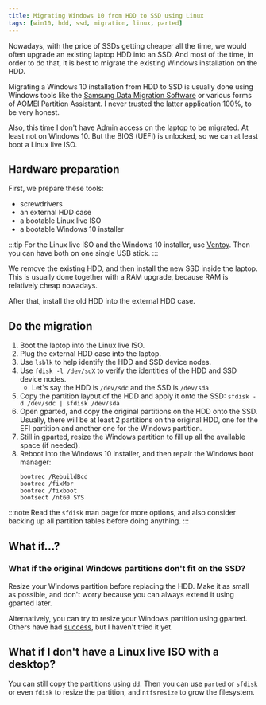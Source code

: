 ```yaml
---
title: Migrating Windows 10 from HDD to SSD using Linux
tags: [win10, hdd, ssd, migration, linux, parted]
---
```


Nowadays, with the price of SSDs getting cheaper all the time, we would often upgrade an existing laptop HDD into an SSD. And most of the time, in order to do that, it is best to migrate the existing Windows installation on the HDD.

Migrating a Windows 10 installation from HDD to SSD is usually done using Windows tools like the [Samsung Data Migration Software](https://semiconductor.samsung.com/consumer-storage/support/tools/) or various forms of AOMEI Partition Assistant. I never trusted the latter application 100%, to be very honest.

Also, this time I don't have Admin access on the laptop to be migrated. At least not on Windows 10. But the BIOS (UEFI) is unlocked, so we can at least boot a Linux live ISO.

<!-- truncate -->

## Hardware preparation

First, we prepare these tools:
- screwdrivers
- an external HDD case
- a bootable Linux live ISO
- a bootable Windows 10 installer

:::tip
For the Linux live ISO and the Windows 10 installer, use [Ventoy](https://ventoy.net). Then you can have both on one single USB stick.
:::

We remove the existing HDD, and then install the new SSD inside the laptop. This is usually done together with a RAM upgrade, because RAM is relatively cheap nowadays.

After that, install the old HDD into the external HDD case.

## Do the migration

1. Boot the laptop into the Linux live ISO.
1. Plug the external HDD case into the laptop.
1. Use `lsblk` to help identify the HDD and SSD device nodes.
1. Use `fdisk -l /dev/sdX` to verify the identities of the HDD and SSD device nodes.
    - Let's say the HDD is `/dev/sdc` and the SSD is `/dev/sda`
1. Copy the partition layout of the HDD and apply it onto the SSD: `sfdisk -d /dev/sdc | sfdisk /dev/sda`
1. Open gparted, and copy the original partitions on the HDD onto the SSD. Usually, there will be at least 2 partitions on the original HDD, one for the EFI partition and another one for the Windows partition.
1. Still in gparted, resize the Windows partition to fill up all the available space (if needed).
1. Reboot into the Windows 10 installer, and then repair the Windows boot manager:
    ```
    bootrec /RebuildBcd
    bootrec /fixMbr
    bootrec /fixboot
    bootsect /nt60 SYS
    ```

:::note
Read the `sfdisk` man page for more options, and also consider backing up all partition tables before doing anything.
:::

## What if...?

### What if the original Windows partitions don't fit on the SSD?

Resize your Windows partition before replacing the HDD. Make it as small as possible, and don't worry because you can always extend it using gparted later.

Alternatively, you can try to resize your Windows partition using gparted. Others have had [success](https://superuser.com/questions/821131/is-it-safe-to-resize-windows-partition-with-gparted), but I haven't tried it yet.

## What if I don't have a Linux live ISO with a desktop?

You can still copy the partitions using `dd`. Then you can use `parted` or `sfdisk` or even `fdisk` to resize the partition, and `ntfsresize` to grow the filesystem.
